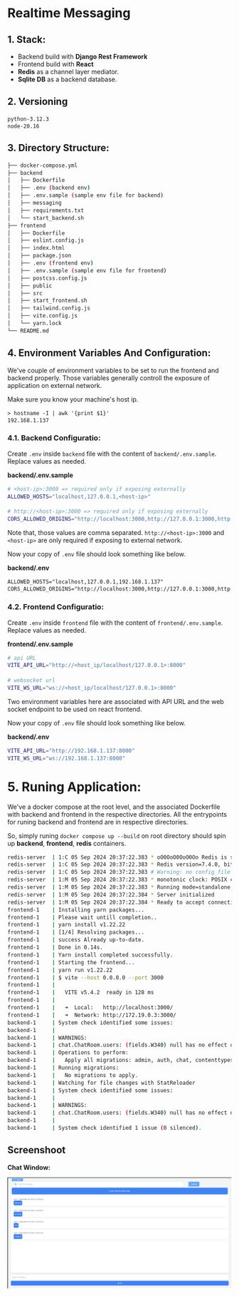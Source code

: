 # Realtime Messaging

## 1. Stack:
- Backend build with **Django Rest Framework**
- Frontend build with **React**
- **Redis** as a channel layer mediator.
- **Sqlite DB** as a backend database.

## 2. Versioning

```
python-3.12.3
node-20.16
```

## 3. Directory Structure:

```sh
├── docker-compose.yml
├── backend
│   ├── Dockerfile
│   ├── .env (backend env)
│   ├── .env.sample (sample env file for backend)
│   ├── messaging
│   ├── requirements.txt
│   └── start_backend.sh
├── frontend
│   ├── Dockerfile
│   ├── eslint.config.js
│   ├── index.html
│   ├── package.json
│   ├── .env (frontend env)
│   ├── .env.sample (sample env file for frontend)
│   ├── postcss.config.js
│   ├── public
│   ├── src
│   ├── start_frontend.sh
│   ├── tailwind.config.js
│   ├── vite.config.js
│   └── yarn.lock
└── README.md
```

## 4. Environment Variables And Configuration:

We've couple of environment variables to be set to run the frontend and backend properly. Those variables generally controll the exposure of application on external network.

Make sure you know your machine's host ip.

```
> hostname -I | awk '{print $1}'
192.168.1.137
```


### 4.1. Backend Configuratio:

Create `.env` inside ``backend`` file with the content of ``backend/.env.sample``. Replace values as needed.

**backend/.env.sample**
```sh
# <host-ip>:3000 => required only if exposing externally
ALLOWED_HOSTS="localhost,127.0.0.1,<host-ip>"

# http://<host-ip>:3000 => required only if exposing externally
CORS_ALLOWED_ORIGINS="http://localhost:3000,http://127.0.0.1:3000,http://<host-ip>:3000"
```

Note that, those values are comma separated. ``http://<host-ip>:3000`` and ``<host-ip>`` are only required if exposing to external network.

Now your copy of ``.env`` file should look something like below.

**backend/.env**
```
ALLOWED_HOSTS="localhost,127.0.0.1,192.168.1.137"
CORS_ALLOWED_ORIGINS="http://localhost:3000,http://127.0.0.1:3000,http://192.168.1.137:3000"
```

### 4.2. Frontend Configuratio:

Create `.env` inside ``frontend`` file with the content of ``frontend/.env.sample``. Replace values as needed.


**frontend/.env.sample**
```sh
# api URL
VITE_API_URL="http://<host_ip/localhost/127.0.0.1>:8000"

# websocket url
VITE_WS_URL="ws://<host_ip/localhost/127.0.0.1>:8000"
```

Two environment variables here are associated with API URL and the web socket endpoint to be used on react frontend.

Now your copy of ``.env`` file should look something like below.

**backend/.env**
```sh
VITE_API_URL="http://192.168.1.137:8000"
VITE_WS_URL="ws://192.168.1.137:8000"
```

# 5. Runing Application:

We've a docker compose at the root level, and the associated Dockerfile with backend and frontend in the respective directories. All the entrypoints for runing backend and frontend are in respective directories. 

So, simply runing ``docker compose up --build`` on root directory should spin up **backend**, **frontend**, **redis** containers.

```sh
redis-server  | 1:C 05 Sep 2024 20:37:22.383 * oO0OoO0OoO0Oo Redis is starting oO0OoO0OoO0Oo
redis-server  | 1:C 05 Sep 2024 20:37:22.383 * Redis version=7.4.0, bits=64, commit=00000000, modified=0, pid=1, just started
redis-server  | 1:C 05 Sep 2024 20:37:22.383 # Warning: no config file specified, using the default config. In order to specify a config file use redis-server /path/to/redis.conf
redis-server  | 1:M 05 Sep 2024 20:37:22.383 * monotonic clock: POSIX clock_gettime
redis-server  | 1:M 05 Sep 2024 20:37:22.383 * Running mode=standalone, port=6379.
redis-server  | 1:M 05 Sep 2024 20:37:22.384 * Server initialized
redis-server  | 1:M 05 Sep 2024 20:37:22.384 * Ready to accept connections tcp
frontend-1    | Installing yarn packages...
frontend-1    | Please wait untill completion..
frontend-1    | yarn install v1.22.22
frontend-1    | [1/4] Resolving packages...
frontend-1    | success Already up-to-date.
frontend-1    | Done in 0.14s.
frontend-1    | Yarn install completed successfully.
frontend-1    | Starting the frontend...
frontend-1    | yarn run v1.22.22
frontend-1    | $ vite --host 0.0.0.0 --port 3000
frontend-1    | 
frontend-1    |   VITE v5.4.2  ready in 128 ms
frontend-1    | 
frontend-1    |   ➜  Local:   http://localhost:3000/
frontend-1    |   ➜  Network: http://172.19.0.3:3000/
backend-1     | System check identified some issues:
backend-1     | 
backend-1     | WARNINGS:
backend-1     | chat.ChatRoom.users: (fields.W340) null has no effect on ManyToManyField.
backend-1     | Operations to perform:
backend-1     |   Apply all migrations: admin, auth, chat, contenttypes, sessions, token_blacklist
backend-1     | Running migrations:
backend-1     |   No migrations to apply.
backend-1     | Watching for file changes with StatReloader
backend-1     | System check identified some issues:
backend-1     | 
backend-1     | WARNINGS:
backend-1     | chat.ChatRoom.users: (fields.W340) null has no effect on ManyToManyField.
backend-1     | 
backend-1     | System check identified 1 issue (0 silenced).
```


## Screenshoot

**Chat Window:**

![Sample](./images/chat_window.png)

